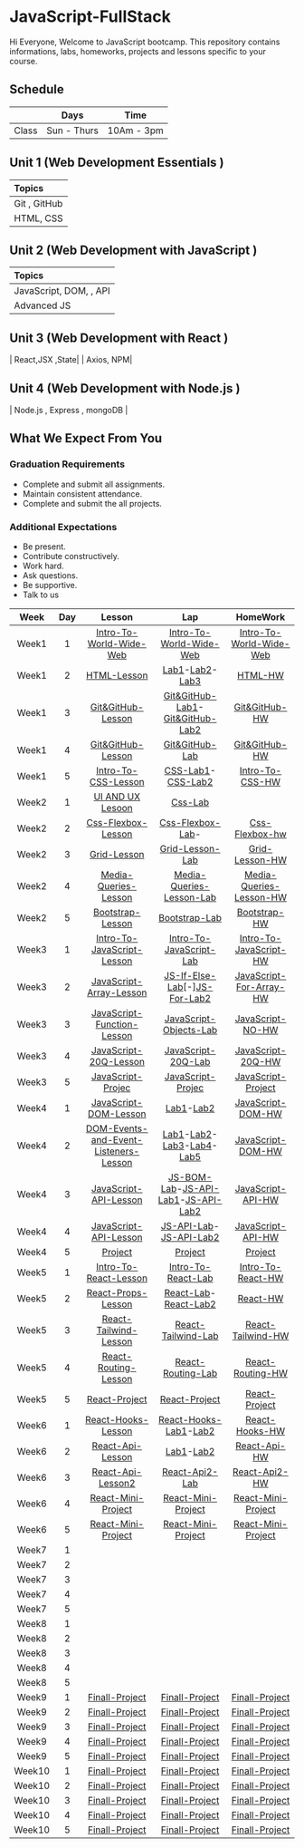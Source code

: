 # JavaScript-FullStack

Hi Everyone, Welcome to JavaScript bootcamp. This repository contains informations, labs, homeworks, projects and lessons specific to your course.

## Schedule
|  | Days | Time |
| --- | ------------- | ------------- |
| Class | Sun - Thurs  | 10Am - 3pm  |


## Unit 1 \(Web Development Essentials \)

| Topics |
| :--- |
| Git , GitHub|
| HTML, CSS |





## Unit 2 \(Web Development with JavaScript \)

| Topics |
| :--- |
| JavaScript, DOM, , API |
| Advanced JS



## Unit 3 \(Web Development with React \)

|  React,JSX ,State|
| Axios, NPM|

## Unit 4 \(Web Development with Node.js \)
| Node.js , Express , mongoDB |


## What We Expect From You
### Graduation Requirements
* Complete and submit all assignments.
* Maintain consistent attendance.
* Complete and submit the all projects.
### Additional Expectations
* Be present.
* Contribute constructively.
* Work hard.
* Ask questions.
* Be supportive.
* Talk to us


| Week | Day | Lesson | Lap | HomeWork |
|:----:|:---:|:------:|:---:|:--------:|
| Week1| 1  |[Intro-To-World-Wide-Web](https://github.com/Tuwaiq-Academy-Training/Intro-To-World-Wide-Web/blob/main/README.md)|[Intro-To-World-Wide-Web]()|[Intro-To-World-Wide-Web]()
| Week1| 2  |[HTML-Lesson](https://github.com/Tuwaiq-Academy-Training/HTML-Lesson/blob/main/README.md)|[Lab1](https://olivine-wool-1ce.notion.site/Lab1-823903b1fbd742018c9770c341212259)-[Lab2](https://stone-horn-a78.notion.site/Lab2-17d12f2e8eb342f0a7d4ce76fe6f3012)-[Lab3](https://early-wildflower-281.notion.site/D2-W2-LAB3-43a5ec43e949415faad4428f96e2177f)|[HTML-HW]()
| Week1| 3  |[Git&GitHub-Lesson](https://stone-horn-a78.notion.site/Git-0c7db9b9c2ae4672971ea0bee5502cf0)|[Git&GitHub-Lab1](https://stone-horn-a78.notion.site/git-html-Lab-0af8f37742184d9fb9bd210d00899f34)-[Git&GitHub-Lab2](https://olivine-wool-1ce.notion.site/git-html-Lab2-2d0b6be437b843759fcb0b93966da302)|[Git&GitHub-HW]()
| Week1| 4  |[Git&GitHub-Lesson](https://stone-horn-a78.notion.site/Branches-7fd645417b57431bb05a6c93ed24c040)|[Git&GitHub-Lab](https://early-wildflower-281.notion.site/W1-D4-LAB3-f230c284c3cf433b9e44b828fbe8f7fe)|[Git&GitHub-HW](https://stone-horn-a78.notion.site/GitHub-HW-b89811b403bd411b8b8867f61a474b71)
| Week1| 5  |[Intro-To-CSS-Lesson](https://github.com/Tuwaiq-Academy-Training/CSS-Lesson/blob/main/README.md)|[CSS-Lab1](https://stone-horn-a78.notion.site/CSS-Lab-78639bfd9ef841e39c8293e4c49ca373)-[CSS-Lab2](https://early-wildflower-281.notion.site/CSS-lab2-b938f4d7a1794dfdbf24b31070ef88a2)|[Intro-To-CSS-HW](https://early-wildflower-281.notion.site/PROJECT-1-18d90ca344384b1c9b9d681ec43b2af4)
| Week2| 1  |[UI AND UX Lesoon]()|[Css-Lab]()
| Week2| 2  |[Css-Flexbox-Lesson](https://css-tricks.com/snippets/css/a-guide-to-flexbox/)|[Css-Flexbox-Lab](https://early-wildflower-281.notion.site/Flex-box-Lab-57e7c9c475b04e649f4525727c273405)-|[Css-Flexbox-hw](https://early-wildflower-281.notion.site/Lab2-flexbox-fdd814aff9cd45488edf68c70cc4ebb0)
| Week2| 3   |[Grid-Lesson](https://css-tricks.com/snippets/css/complete-guide-grid/)|[Grid-Lesson-Lab](https://early-wildflower-281.notion.site/Gride-LAB1-ec5fc23d3d224e0aaed0111c0220b5a6)|[Grid-Lesson-HW](https://early-wildflower-281.notion.site/Grid-HW-4b670bf0223541c7a2e960e835dc2b92)
| Week2| 4   |[Media-Queries-Lesson]()|[Media-Queries-Lesson-Lab](https://www.dropbox.com/scl/fi/dnvlclpqgs106curhrpqm/.paper?dl=0&rlkey=16d6r5b2kkqdrgpic1emzdojk)|[Media-Queries-Lesson-HW]()
| Week2| 5  |[Bootstrap-Lesson]()|[Bootstrap-Lab]()|[Bootstrap-HW]()
| Week3| 1  |[Intro-To-JavaScript-Lesson]()|[Intro-To-JavaScript-Lab]()|[Intro-To-JavaScript-HW]()
| Week3| 2  |[JavaScript-Array-Lesson]()|[JS-If-Else-Lab]()[-][JS-For-Lab2]()|[JavaScript-For-Array-HW]()
| Week3| 3  |[JavaScript-Function-Lesson]()|[JavaScript-Objects-Lab]()|[JavaScript-NO-HW]()
| Week3| 4  |[JavaScript-20Q-Lesson]()|[JavaScript-20Q-Lab]()|[JavaScript-20Q-HW]()
| Week3| 5  |[JavaScript-Projec]()|[JavaScript-Projec]()|[JavaScript-Project]()
| Week4| 1  |[JavaScript-DOM-Lesson]()|[Lab1]()-[Lab2]()|[JavaScript-DOM-HW]()
| Week4| 2   |[DOM-Events-and-Event-Listeners-Lesson]()|[Lab1]()-[Lab2]()-[Lab3]()-[Lab4]()-[Lab5]()|[JavaScript-DOM-HW]()
| Week4| 3   |[JavaScript-API-Lesson]()|[JS-BOM-Lab]()-[JS-API-Lab1]()-[JS-API-Lab2]()|[JavaScript-API-HW]()
| Week4| 4   |[JavaScript-API-Lesson]()|[JS-API-Lab]()-[JS-API-Lab2]()|[JavaScript-API-HW]()
| Week4| 5   |[Project]()|[Project]()|[Project]()
| Week5| 1   |[Intro-To-React-Lesson]()|[Intro-To-React-Lab]()|[Intro-To-React-HW]()
| Week5| 2    |[React-Props-Lesson]()|[React-Lab]()-[React-Lab2]()|[React-HW]() 
| Week5| 3   |[React-Tailwind-Lesson]()|[React-Tailwind-Lab]()|[React-Tailwind-HW]()
| Week5| 4   |[React-Routing-Lesson]()|[React-Routing-Lab]()|[React-Routing-HW]()
| Week5| 5   |[React-Project]()|[React-Project]()|[React-Project]()
| Week6| 1   |[React-Hooks-Lesson]()|[React-Hooks-Lab1]()-[Lab2]()|[React-Hooks-HW]()
| Week6| 2   |[React-Api-Lesson]()|[Lab1]()-[Lab2]()|[React-Api-HW]()
| Week6| 3   |[React-Api-Lesson2]()|[React-Api2-Lab]()|[React-Api2-HW]()
| Week6| 4   |[React-Mini-Project]()|[React-Mini-Project]()|[React-Mini-Project]()
| Week6| 5   |[React-Mini-Project]()|[React-Mini-Project]()|[React-Mini-Project]()
| Week7| 1  |
| Week7| 2  |
| Week7| 3  |
| Week7| 4  |
| Week7| 5  |
| Week8| 1 |
| Week8| 2 |
| Week8| 3 |
| Week8| 4 |
| Week8| 5 |
| Week9| 1  |[Finall-Project]()|[Finall-Project]()|[Finall-Project]()
| Week9| 2  |[Finall-Project]()|[Finall-Project]()|[Finall-Project]()
| Week9| 3  |[Finall-Project]()|[Finall-Project]()|[Finall-Project]()
| Week9| 4  |[Finall-Project]()|[Finall-Project]()|[Finall-Project]()
| Week9| 5  |[Finall-Project]()|[Finall-Project]()|[Finall-Project]()
| Week10| 1  |[Finall-Project]()|[Finall-Project]()|[Finall-Project]()
| Week10| 2  |[Finall-Project]()|[Finall-Project]()|[Finall-Project]()
| Week10| 3  |[Finall-Project]()|[Finall-Project]()|[Finall-Project]()
| Week10| 4  |[Finall-Project]()|[Finall-Project]()|[Finall-Project]()
| Week10| 5  |[Finall-Project]()|[Finall-Project]()|[Finall-Project]()




